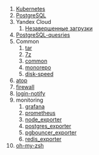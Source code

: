 1. [Kubernetes](kubernetes/README.md)
2. [PostgreSQL](postgres/README.md)
3. Yandex Cloud
    1. [Незавершенные загрузки](yandex-cloud/incomplete-downloads.md)
4. [PostgreSQL-quesries](postgres-queries/queries.md)
5. Common
    1. [tar](common/tar.md)
    2. [7z](common/7z.md)
    3. [common](common/common.md)
    4. [monorepo](common/monorepo.md)
    5. [disk-speed](common/dist-speed.md)
6. [atop](atop/install.md)
7. [firewall](firewall/install.md)
8. [login-notify](login-notify/install.md)
9. monitoring
    1. [grafana](monitoring/grafana/install.md)
    2. [prometheus](monitoring/prometheus/install.md)
    3. [node_exporter](monitoring/node_exporter/install.md)
    4. [postgres_exporter](monitoring/postgres_exporter/install.md)
    5. [pgbouncer_exporter](monitoring/pgbouncer_exporter/install.md)
    6. [redis_exporter](monitoring/redis_exporter/install.md)
10. [oh-my-zsh](oh-my-zsh/install.md)
